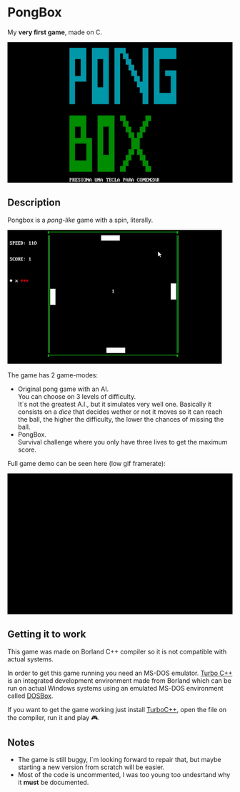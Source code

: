 # PongBox
My **very first game**, made on C.

![title screen][title]

## Description
Pongbox is a _pong-like_ game with a spin, literally.

![twist demo][twist]

The game has 2 game-modes:

* Original pong game with an AI.  
  You can choose on 3 levels of difficulty.  
  It´s not the greatest A.I., but it simulates very well one. Basically it consists on a _dice_ that decides wether or not it moves so it can reach the ball, the higher the difficulty, the lower the chances of missing the ball.
* PongBox.  
  Survival challenge where you only have three lives to get the maximum score. 

Full game demo can be seen here (low gif framerate):

![game demo][demo]


## Getting it to work
This game was made on Borland C++ compiler so it is not compatible with actual systems.

In order to get this game running you need an MS-DOS emulator. [Turbo C++][TurboC] is an integrated development environment made from Borland which can be run on actual Windows systems using an emulated MS-DOS environment called [DOSBox](https://www.dosbox.com/).

If you want to get the game working just install [TurboC++][TurboC], open the file on the compiler, run it and play :video_game:.

## Notes
* The game is still buggy, I´m looking forward to repair that, but maybe starting a new version from scratch will be easier.
* Most of the code is uncommented, I was too young too undesrtand why it **must** be documented.

[TurboC]: https://turboc.codeplex.com/
[title]: https://github.com/JCastrejonE/Pongbox/blob/master/imgs/title.gif?raw=true
[twist]: https://github.com/JCastrejonE/Pongbox/blob/master/imgs/twist.gif?raw=true
[demo]: https://github.com/JCastrejonE/Pongbox/blob/master/imgs/PongBox.gif?raw=true
